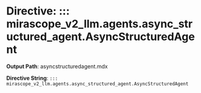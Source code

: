 # Directive: ::: mirascope_v2_llm.agents.async_structured_agent.AsyncStructuredAgent

**Output Path**: asyncstructuredagent.mdx

**Directive String**: `::: mirascope_v2_llm.agents.async_structured_agent.AsyncStructuredAgent`

